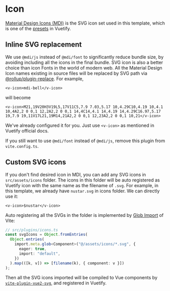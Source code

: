 # Icon

[Material Design Icons (MDI)](https://materialdesignicons.com/) is the SVG icon set used in this template, which is one of the [presets](https://vuetifyjs.com/en/features/icon-fonts/) in Vuetify.

## Inline SVG replacement

We use `@mdi/js` instead of `@mdi/font` to significantly reduce bundle size, by avoiding including all the icons in the final bundle. SVG icon is also a better choice than icon Fonts in the world of modern web. All the Material Design Icon names existing in source files will be replaced by SVG path via [@rollup/plugin-replace](https://github.com/rollup/plugins/tree/master/packages/replace). For example,

```vue-html
<v-icon>mdi-bell</v-icon>
```

will become

```vue-html
<v-icon>M21,19V20H3V19L5,17V11C5,7.9 7.03,5.17 10,4.29C10,4.19 10,4.1 10,4A2,2 0 0,1 12,2A2,2 0 0,1 14,4C14,4.1 14,4.19 14,4.29C16.97,5.17 19,7.9 19,11V17L21,19M14,21A2,2 0 0,1 12,23A2,2 0 0,1 10,21</v-icon>
```

We've already configured it for you. Just use `<v-icon>` as mentioned in Vuetify official docs.

If you still want to use `@mdi/font` instead of `@mdi/js`, remove this plugin from `vite.config.ts`.

## Custom SVG icons

If you don't find desired icon in MDI, you can add any SVG icons in `src/assets/icons` folder. The icons in this folder will be auto registered as Vuetify icon with the same name as the filename of `.svg`. For example, in this template, we already have `nustar.svg` in icons folder. We can directly use it:

```vue-html
<v-icon>$nustar</v-icon>
```

Auto registering all the SVGs in the folder is implemented by [Glob Import](https://vitejs.dev/guide/features.html#glob-import) of Vite:

```ts
// src/plugins/icons.ts
const svgIcons = Object.fromEntries(
  Object.entries(
    import.meta.glob<Component>("@/assets/icons/*.svg", {
      eager: true,
      import: "default",
    })
  ).map(([k, v]) => [filename(k), { component: v }])
);
```

Then all the SVG icons imported will be compiled to Vue components by [`vite-plugin-vue2-svg`](https://github.com/pakholeung37/vite-plugin-vue2-svg), and registered in Vuetify.
